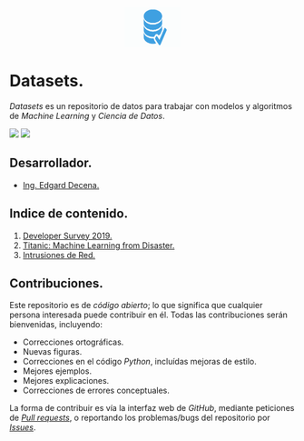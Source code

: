 <div align = "center">
    <img src = "imagenes/logo_datasets.png" width = "100" height = "70" />
</div>

# Datasets.

*Datasets* es un repositorio de datos para trabajar con modelos y algoritmos de *Machine Learning* y *Ciencia de Datos*.

<img src="https://img.shields.io/badge/License-MIT-green" /> <img src="https://img.shields.io/badge/Markdown-1.0.1%20-blue" />

## Desarrollador.

* [Ing. Edgard Decena.](mailto:edecena@gmail.com)

<a name = "indice"></a>

## Indice de contenido.

1. [Developer Survey 2019.](developer_survey_2019/)
1. [Titanic: Machine Learning from Disaster.](titanic/)
1. [Intrusiones de Red.](intrusiones_red/)


## Contribuciones.

Este repositorio es de *código abierto*; lo que significa que cualquier persona interesada puede contribuir en él. Todas las contribuciones serán bienvenidas, incluyendo:

* Correcciones ortográficas.
* Nuevas figuras.
* Correcciones en el código *Python*, incluídas mejoras de estilo.
* Mejores ejemplos.
* Mejores explicaciones. 
* Correcciones de errores conceptuales.

La forma de contribuir es vía la interfaz web de *GitHub*, mediante peticiones de [*Pull requests*](https://github.com/ejdecena/datasets/pulls), o reportando los problemas/bugs del repositorio por [*Issues*](https://github.com/ejdecena/datasets/issues).
